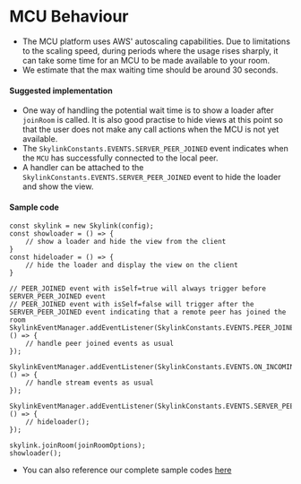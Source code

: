 # MCU Behaviour

* The MCU platform uses AWS' autoscaling capabilities. Due to limitations to the scaling speed, during periods where the usage rises sharply, it can take some time for an MCU to be made available to your room. 
* We estimate that the max waiting time should be around 30 seconds.

#### Suggested implementation
* One way of handling the potential wait time is to show a loader after `joinRoom` is called. It is also good practise to hide views at this point so that the user does not make any call actions when the MCU is not yet available.
* The `SkylinkConstants.EVENTS.SERVER_PEER_JOINED` event indicates when the `MCU` has successfully connected to the local peer.
* A handler can be attached to the `SkylinkConstants.EVENTS.SERVER_PEER_JOINED` event to hide the loader and show the view.

#### Sample code
```
const skylink = new Skylink(config);
const showloader = () => {
    // show a loader and hide the view from the client
}
const hideloader = () => {
    // hide the loader and display the view on the client
}

// PEER_JOINED event with isSelf=true will always trigger before SERVER_PEER_JOINED event
// PEER_JOINED event with isSelf=false will trigger after the SERVER_PEER_JOINED event indicating that a remote peer has joined the room
SkylinkEventManager.addEventListener(SkylinkConstants.EVENTS.PEER_JOINED, () => {
    // handle peer joined events as usual
});

SkylinkEventManager.addEventListener(SkylinkConstants.EVENTS.ON_INCOMING_STREAM, () => {
    // handle stream events as usual
});

SkylinkEventManager.addEventListener(SkylinkConstants.EVENTS.SERVER_PEER_JOINED, () => {
    // hideloader();
});

skylink.joinRoom(joinRoomOptions);
showloader();
```
* You can also reference our complete sample codes [here](demos/collection)

